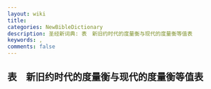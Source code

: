 ```yaml
---
layout: wiki
title: 
categories: NewBibleDictionary
description: 圣经新词典: 表　新旧约时代的度量衡与现代的度量衡等值表
keywords: , 
comments: false
---
```


## 表　新旧约时代的度量衡与现代的度量衡等值表












